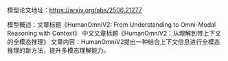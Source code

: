 模型论文地址：https://arxiv.org/abs/2506.21277

模型概述：文章标题《HumanOmniV2: From Understanding to Omni-Modal Reasoning with Context》
中文文章标题《HumanOmniV2：从理解到带上下文的全模态推理》
文章内容：HumanOmniV2提出一种结合上下文信息进行全模态推理的新方法，提升多模态理解能力。
